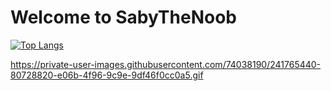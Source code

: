 # Welcome to SabyTheNoob


[![Top Langs](https://github-readme-stats.vercel.app/api/top-langs/?username=sabythenoob&layout=donut)](https://github.com/sabythenoob/github-readme-stats)

https://private-user-images.githubusercontent.com/74038190/241765440-80728820-e06b-4f96-9c9e-9df46f0cc0a5.gif
